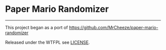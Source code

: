 # Paper Mario Randomizer

____

This project began as a port of https://github.com/MrCheeze/paper-mario-randomizer

Released under the WTFPL see [LICENSE](./LICENSE).